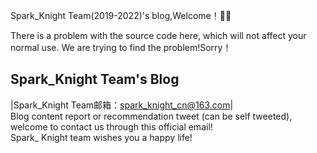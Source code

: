 Spark_Knight Team(2019-2022)'s blog,Welcome！😶‍🌫️  

There is a problem with the source code here, which will not affect your normal use. We are trying to find the problem!Sorry！

## Spark_Knight Team's Blog

|Spark_Knight Team邮箱：spark_knight_cn@163.com|  
Blog content report or recommendation tweet (can be self tweeted), welcome to contact us through this official email!  
Spark_ Knight team wishes you a happy life!
